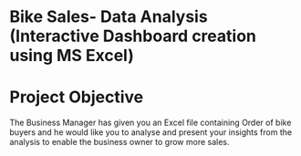 # Bike Sales- Data Analysis (Interactive Dashboard creation using MS Excel)
# Project Objective
The Business Manager has given you an Excel file containing Order of bike buyers and he would like you to analyse and present your insights from the analysis to enable the business owner to grow more sales.


